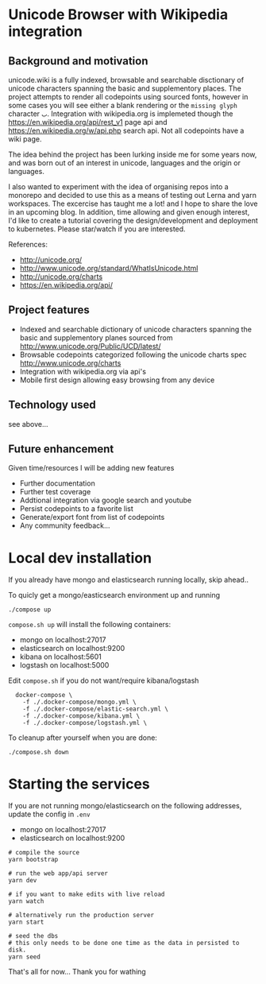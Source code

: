 # Unicode Browser with Wikipedia integration

## Background and motivation

unicode.wiki is a fully indexed, browsable and searchable disctionary of unicode characters spanning the basic and supplementory places. The project attempts to render all codepoints using sourced fonts, however in some cases you will see either a blank rendering or the `missing glyph` character `𞸁`. Integration with wikipedia.org is implemeted though the https://en.wikipedia.org/api/rest_v1 page api and https://en.wikipedia.org/w/api.php search api. Not all codepoints have a wiki page.

The idea behind the project has been lurking inside me for some years now, and was born out of an interest in unicode, languages and the origin or languages.

I also wanted to experiment with the idea of organising repos into a monorepo and decided to use this as a means of testing out Lerna and yarn workspaces. The excercise has taught me a lot! and I hope to share the love in an upcoming blog. In addition, time allowing and given enough interest, I'd like to create a tutorial covering the design/development and deployment to kubernetes. Please star/watch if you are interested. 

References:

* http://unicode.org/
* http://www.unicode.org/standard/WhatIsUnicode.html
* http://unicode.org/charts
* https://en.wikipedia.org/api/


## Project features

* Indexed and searchable dictionary of unicode characters spanning the basic and supplementory planes sourced from http://www.unicode.org/Public/UCD/latest/
* Browsable codepoints categorized following the unicode charts spec http://www.unicode.org/charts
* Integration with wikipedia.org via api's
* Mobile first design allowing easy browsing from any device

## Technology used

see above...

## Future enhancement

Given time/resources I will be adding new features

* Further documentation
* Further test coverage
* Addtional integration via google search and youtube
* Persist codepoints to a favorite list
* Generate/export font from list of codepoints
* Any community feedback...

# Local dev installation

If you already have mongo and elasticsearch running locally, skip ahead..

To quicly get a mongo/easticsearch environment up and running

```
./compose up
```

`compose.sh up` will install the following containers:

* mongo on localhost:27017
* elasticsearch on localhost:9200
* kibana on localhost:5601
* logstash on localhost:5000

Edit `compose.sh` if you do not want/require kibana/logstash

```
  docker-compose \
    -f ./.docker-compose/mongo.yml \
    -f ./.docker-compose/elastic-search.yml \
    -f ./.docker-compose/kibana.yml \
    -f ./.docker-compose/logstash.yml \
```

To cleanup after yourself when you are done:

```
./compose.sh down
```

# Starting the services

If you are not running mongo/elasticsearch on the following addresses, update the config in `.env`

* mongo on localhost:27017
* elasticsearch on localhost:9200

```
# compile the source
yarn bootstrap

# run the web app/api server
yarn dev 

# if you want to make edits with live reload
yarn watch

# alternatively run the production server
yarn start 

# seed the dbs
# this only needs to be done one time as the data in persisted to disk.
yarn seed
```

That's all for now... Thank you for wathing

